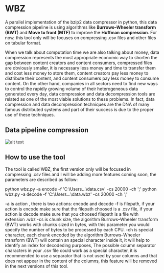 # WBZ
A parallel implementation of the bzip2 data compressor in python, this data compression pipeline is using algorithms like **Burrows–Wheeler transform (BWT)** and **Move to front (MTF)** to improve the **Huffman compression**. For now, this tool only will be focuses on compressing .csv files and other files on tabular format.

When we talk about computation time we are also talking about money, data compression represents the most appropriate economic way to shorten the gap between content creators and content consumers, compressed files are obviously smaller, it is necessary less money and time to transfer them and cost less money to store them, content creators pay less money to distribute their content, and content consumers pay less money to consume content. On the other hand, companies in all sectors need to find new ways to control the rapidly growing volume of their heterogeneous data generated every day, data compression and data decompression tools are related as one of the most viable solutions to these problems. In fact, data compression and data decompression techniques are the DNA of many famous distributed systems and part of their success is due to the proper use of these techniques. 

## Data pipeline compression

![alt text](https://wittline.github.io/wbz/img/wbz.png)

## How to use the tool
The tool is called WBZ, the first version only will be focused in compressing .csv files and I will be adding more features coming soon, the parameters are described as follow:

python wbz.py -a encode -f 'C:\Users\...\data.csv' -cs 20000 -ch ';'
python wbz.py -a decode -f 'C:\Users\...\data.wbz' -cs 20000 -ch ';'

-a is action , there is two actions: encode and decode
-f is filepath, if your action is encode make sure that the filepath choosed is a .csv file, if your action is decode make sure that you choosed filepath is a file with extension .wbz
-cs is chunk size, the algorithm Burrows–Wheeler transform (BWT) works with chunks sized in bytes, with this parameter you would specify the number of bytes to be processed by each CPU.
-ch is special character, each chunk encoded by the algorithm Burrows–Wheeler transform (BWT) will contain an special character inside it, it will help to identify an index for decodeding purposes, The possible column separator characters in your .csv file could work as a special character, it is recommended to use a separator that is not used by your columns and that does not appear in the content of the columns, this feature will be removed in the next versions of this tool.



